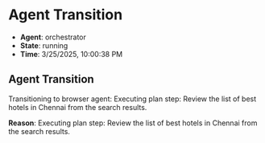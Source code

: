 # Agent Transition

- **Agent**: orchestrator
- **State**: running
- **Time**: 3/25/2025, 10:00:38 PM

## Agent Transition

Transitioning to browser agent: Executing plan step: Review the list of best hotels in Chennai from the search results.

**Reason**: Executing plan step: Review the list of best hotels in Chennai from the search results.


